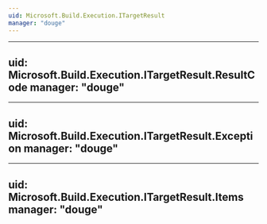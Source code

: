 ```yaml
---
uid: Microsoft.Build.Execution.ITargetResult
manager: "douge"
---
```


---
uid: Microsoft.Build.Execution.ITargetResult.ResultCode
manager: "douge"
---

---
uid: Microsoft.Build.Execution.ITargetResult.Exception
manager: "douge"
---

---
uid: Microsoft.Build.Execution.ITargetResult.Items
manager: "douge"
---
